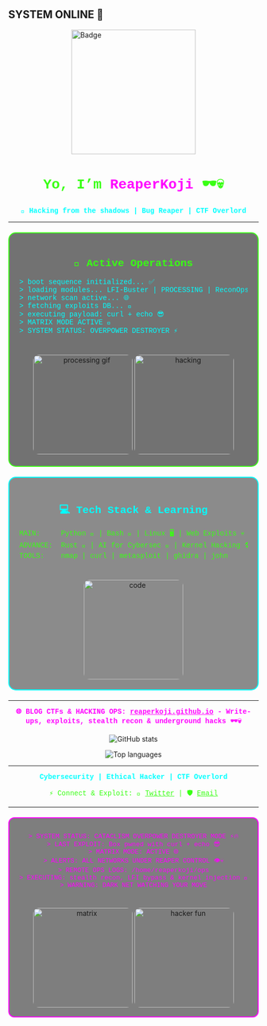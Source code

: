 ## SYSTEM ONLINE 👾

<img src="https://tryhackme-badges.s3.amazonaws.com/reaperkoji.png" alt="Badge" width="250" style="border:none; display:block; margin: 0 auto 20px auto;" />

<h1 align="center" style="color:#39ff14; font-family: 'Courier New', monospace;">
  Yo, I’m <span style="color:#ff00ff;">ReaperKoji</span> 🕶️💀
</h1>

<p align="center" style="color:#00ffff; font-family: 'Courier New', monospace; font-weight:bold;">
  🐚 Hacking from the shadows | Bug Reaper | CTF Overlord
</p>

---

<div align="center" style="border: 2px solid #39ff14; padding: 20px; border-radius: 15px; max-width: 540px; margin: 20px auto; background-color: rgba(0,0,0,0.55);">
  <h2 style="color:#39ff14; font-family: 'Courier New', monospace;">🚀 Active Operations</h2>
  <pre style="text-align:left; color:#00ffff; font-family: 'Courier New', monospace; font-size:14px;">
> boot sequence initialized... ✅
> loading modules... LFI-Buster | PROCESSING | ReconOps
> network scan active... 🌐
> fetching exploits DB... 💾
> executing payload: curl + echo 😎
> MATRIX MODE ACTIVE 🌌
> SYSTEM STATUS: OVERPOWER DESTROYER ⚡
  </pre>
  <img src="https://media.giphy.com/media/v1.Y2lkPWVjZjA1ZTQ3azdvbzdiZDc1eW81ZWdzMzdtcjVxb3cyMGY5a3F3OXUzeHIwOG93cyZlcD12MV9naWZzX3NlYXJjaCZjdD1n/B8dUiWJmQi4KCQhS9x/giphy.gif" width="200" alt="processing gif" style="border-radius: 12px; margin-top:10px;" />
  <img src="https://media.giphy.com/media/3oEjI6SIIHBdRxXI40/giphy.gif" width="200" alt="hacking" style="border-radius: 12px; margin-top:10px;" />
</div>

<div align="center" style="border: 2px solid #00ffff; padding: 20px; border-radius: 15px; max-width: 540px; margin: 20px auto; background-color: rgba(0,0,0,0.45);">
  <h2 style="color:#00ffff; font-family: 'Courier New', monospace;">💻 Tech Stack & Learning</h2>
  <pre style="text-align:left; color:#39ff14; font-family: 'Courier New', monospace; font-size:14px;">
MAIN:     Python 🐍 | Bash 🐚 | Linux 🖥️ | Web Exploits 💀
ADVANCE:  Rust 🦀 | AI for Cybersec 🤖 | Kernel Hacking 🛠️
TOOLS:    nmap | curl | metasploit | ghidra | john
  </pre>
  <img src="https://media.giphy.com/media/xT9IgzoKnwFNmISR8I/giphy.gif" width="200" alt="code" style="border-radius: 12px; margin-top:10px;" />
</div>

---

<p align="center" style="color:#ff00ff; font-family: 'Courier New', monospace; font-weight:bold;">
  🌐 BLOG CTFs & HACKING OPS:  
  <a href="https://reaperkoji.github.io/" style="color:#ff00ff;">reaperkoji.github.io</a>  
  - Write-ups, exploits, stealth recon & underground hacks 🕶️💀
</p>

<p align="center">
  <img src="https://github-readme-stats.vercel.app/api?username=ReaperKoji&show_icons=true&theme=radical&title_color=39ff14&icon_color=00ffff&text_color=cccccc" alt="GitHub stats" />
</p>

<p align="center">
  <img src="https://github-readme-stats.vercel.app/api/top-langs/?username=ReaperKoji&layout=compact&theme=radical" alt="Top languages" />
</p>

---

<p align="center" style="color:#00ffff; font-weight:bold; font-family: 'Courier New', monospace;">
  Cybersecurity | Ethical Hacker | CTF Overlord
</p>

<p align="center" style="color:#39ff14; font-family: 'Courier New', monospace;">
  ⚡ Connect & Exploit:  
  🦾 <a href="https://twitter.com/ReaperKoji" style="color:#39ff14;">Twitter</a> |  
  🛡️ <a href="mailto:g3ars23@gmail.com" style="color:#39ff14;">Email</a>
</p>

---

<div align="center" style="border: 2px solid #ff00ff; padding: 15px; border-radius: 12px; max-width: 540px; margin: 20px auto; background-color: rgba(0,0,0,0.5);">
  <pre style="color:#ff00ff; font-family: 'Courier New', monospace; font-size:13px;">
> SYSTEM STATUS: CATACLISM OVERPOWER DESTROYER MODE ⚡🔥
> LAST EXPLOIT: Box pwned with curl + echo 😎
> MATRIX MODE: ACTIVE 🌐
> ALERTS: ALL NETWORKS UNDER REAPER CONTROL 👁️💀
> REMOTE OPS LOGS: /home/reaperkoji/ops
> EXECUTING: stealth recon, LFI bypass & kernel injection 🚀
> WARNING: DARK NET WATCHING YOUR MOVE
  </pre>
  <img src="https://media.giphy.com/media/3oEjHP8ELRNNlnlLGM/giphy.gif" width="200" alt="matrix" style="border-radius: 12px; margin-top:10px;" />
  <img src="https://media.giphy.com/media/l0HlNQ03J5JxX6lva/giphy.gif" width="200" alt="hacker fun" style="border-radius: 12px; margin-top:10px;" />
</div>
